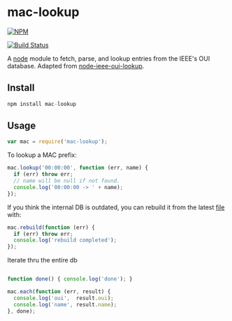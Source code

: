 # mac-lookup

[![NPM](https://nodei.co/npm/mac-lookup.png?downloads=true&downloadRank=true&stars=true)](https://nodei.co/npm/sqlite3/)

[![Build Status](https://travis-ci.org/ivan-loh/mac-lookup.svg?branch=master)](https://travis-ci.org/ivan-loh/mac-lookup)

A [node](http://nodejs.org)  module to fetch, parse, and lookup entries from the IEEE's OUI database. Adapted from [node-ieee-oui-lookup](https://github.com/mrose17/node-ieee-oui-lookup).



Install
-------

```js
npm install mac-lookup
```



Usage
-----

```js
var mac = require('mac-lookup');
```

To lookup a MAC prefix:
```js
mac.lookup('00:00:00', function (err, name) {
  if (err) throw err;
  // name will be null if not found.
  console.log('00:00:00 -> ' + name);
});
```

If you think the internal DB is outdated, you can rebuild it from the latest [file](http://standards.ieee.org/develop/regauth/oui/oui.txt) with:
```js
mac.rebuild(function (err) {
  if (err) throw err;
  console.log('rebuild completed');
});
```

Iterate thru the entire db
```js

function done() { console.log('done'); }

mac.each(function (err, result) {
  console.log('oui',  result.oui);
  console.log('name', result.name);
}, done);

```